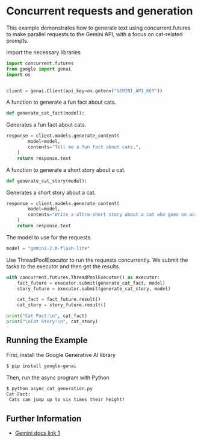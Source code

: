 # Concurrent requests and generation

This example demonstrates how to generate text using concurrent.futures to make parallel requests to the Gemini API, with a focus on cat-related prompts.

Import the necessary libraries

```python
import concurrent.futures
from google import genai
import os


client = genai.Client(api_key=os.getenv("GEMINI_API_KEY"))
```

A function to generate a fun fact about cats.

```python
def generate_cat_fact(model):
```

Generates a fun fact about cats.

```python
response = client.models.generate_content(
        model=model,
        contents="Tell me a fun fact about cats.",
    )
    return response.text
```

A function to generate a short story about a cat.

```python
def generate_cat_story(model):
```

Generates a short story about a cat.

```python
response = client.models.generate_content(
        model=model,
        contents="Write a ultra-short story about a cat who goes on an adventure.",
    )
    return response.text
```

The model to use for the requests.

```python
model = "gemini-2.0-flash-lite"
```

Use ThreadPoolExecutor to run the requests concurrently.
We submit the tasks to the executor and then get the results.

```python
with concurrent.futures.ThreadPoolExecutor() as executor:
    fact_future = executor.submit(generate_cat_fact, model)
    story_future = executor.submit(generate_cat_story, model)

    cat_fact = fact_future.result()
    cat_story = story_future.result()

print("Cat Fact:\n", cat_fact)
print("\nCat Story:\n", cat_story)
```



## Running the Example

First, install the Google Generative AI library

```sh
$ pip install google-genai

```

Then, run the async program with Python

```sh
$ python async_cat_generation.py
Cat Fact:
 Cats can jump up to six times their height!
```



## Further Information

- [Gemini docs link 1](https://ai.google.dev/gemini-api/docs/text-generation)

